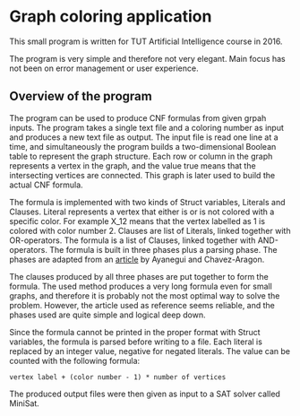 # Graph coloring application

This small program is written for TUT Artificial Intelligence course in 2016.

The program is very simple and therefore not very elegant. 
Main focus has not been on error management or user experience.

## Overview of the program

The program can be used to produce CNF formulas from given grpah inputs. 
The program takes a single text file and a coloring number as input and produces a new text file as output.
The input file is read one line at a time, and simultaneously the program builds a two-dimensional Boolean table to represent the graph structure. 
Each row or column in the graph represents a vertex in the graph, and the value true means that the intersecting vertices are connected. 
This graph is later used to build the actual CNF formula.

The formula is implemented with two kinds of Struct variables, Literals and Clauses. 
Literal represents a vertex that either is or is not colored with a specific color. 
For example X_12 means that the vertex labelled as 1 is colored with color number 2. 
Clauses are list of Literals, linked together with OR-operators. The formula is a list of Clauses, linked together with AND-operators. 
The formula is built in three phases plus a parsing phase. 
The phases are adapted from an [article](http://ceur-ws.org/Vol-533/09_LANMR09_06.pdf) by Ayanegui and Chavez-Aragon.

The clauses produced by all three phases are put together to form the formula. 
The used method produces a very long formula even for small graphs, and therefore it is probably not the most optimal way to solve the problem. 
However, the article used as reference seems reliable, and the phases used are quite simple and logical deep down.

Since the formula cannot be printed in the proper format with Struct variables, the formula is parsed before writing to a file. 
Each literal is replaced by an integer value, negative for negated literals. 
The value can be counted with the following formula:
```
vertex label + (color number - 1) * number of vertices
```

The produced output files were then given as input to a SAT solver called MiniSat.
